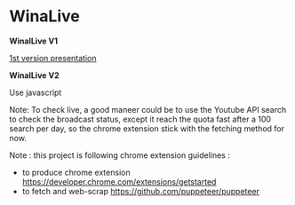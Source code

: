 # WinaLive

**WinalLive V1** 

[1st version presentation](https://docs.google.com/document/d/1oOEz7J9EPK0HGwTa0W97w-XCHPqPpWrZDreZdVwTW5A/edit?usp=sharing)

**WinalLive V2** 

Use javascript

Note: To check live, a good maneer could be to use the Youtube API search to check the broadcast status,
except it reach the quota fast after a 100 search per day, so the chrome extension stick with the fetching 
method for now.

Note : this project is following chrome extension guidelines :
- to produce chrome extension
  https://developer.chrome.com/extensions/getstarted
- to fetch and web-scrap
  https://github.com/puppeteer/puppeteer
